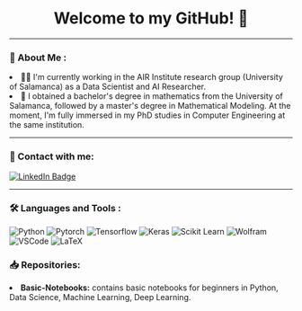 <div id="header" align="center">
  <h1>Welcome to my GitHub! 👋</h1>
</div>
<hr/>
<h3>👀 About Me :</h3> 
<li>
👨‍💼 I'm currently working in the AIR Institute research group (University of Salamanca) as a Data Scientist and AI Researcher.
</li>
<li>
📖 I obtained a bachelor's degree in mathematics from the University of Salamanca, followed by a master's degree in Mathematical Modeling. At the moment, I'm fully immersed in my PhD studies in Computer Engineering at the same institution.</li>
<hr/>
<h3>📩 Contact with me:</h3> 
<div>
<a href=https://www.linkedin.com/in/diego-martín-martín-1a6199253>
    <img src="https://img.shields.io/badge/LinkedIn-blue?style=for-the-badge&logo=linkedin&logoColor=white" alt="LinkedIn Badge"/>
  </a>
<hr/>

<h3>🛠️ Languages and Tools :</h3>
<div>
<img src="https://img.shields.io/badge/python-3670A0?style=for-the-badge&logo=python&logoColor=ffdd54" title="Python" alt="Python"/>
<img src="https://img.shields.io/badge/PyTorch-EE4C2C?style=for-the-badge&logo=pytorch&logoColor=white" title="Pytorch" alt="Pytorch"/>
<img src="https://img.shields.io/badge/TensorFlow-FF6F00?style=for-the-badge&logo=tensorflow&logoColor=white" title="Tensorflow" alt="Tensorflow"/>
<img src="https://img.shields.io/badge/Keras-FF0000?style=for-the-badge&logo=keras&logoColor=white" title="Keras" alt="Keras"/>
<img src="https://img.shields.io/badge/scikit_learn-F7931E?style=for-the-badge&logo=scikit-learn&logoColor=white" title="Scikit Learn" alt="Scikit Learn"/>
<img src="https://img.shields.io/badge/Wolfram-DD1100?&style=for-the-badge&logo=Wolfram&logoColor=white" title="Wolfram" alt="Wolfram"/>
<br/>
<img src="https://img.shields.io/badge/Visual%20Studio%20Code-0078d7.svg?style=for-the-badge&logo=visual-studio-code&logoColor=white" title="VSCode" alt="VSCode"/>
<img src="https://img.shields.io/badge/latex-%23008080.svg?style=for-the-badge&logo=latex&logoColor=white" title="LaTeX" alt="LaTeX"/>
</div>
<h3>📥 Repositories:</h3>
<div>
    <li>
        <b>Basic-Notebooks:</b> contains basic notebooks for beginners in Python, Data Science, Machine Learning, Deep Learning.
    </li>
</div>

